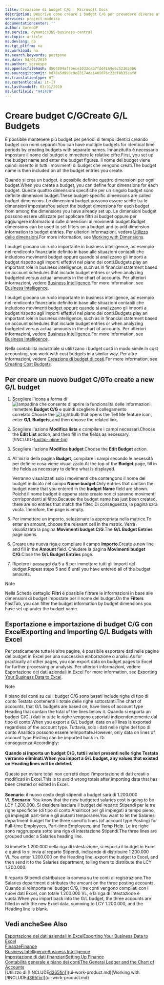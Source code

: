 ```yaml
---
title: Creazione di budget C/G | Microsoft Docs
description: Descrive come creare i budget C/G per prevedere diverse attività finanziarie e assegnare le dimensioni per scopi di business intelligence.
services: project-madeira
documentationcenter: ''
author: SorenGP
ms.service: dynamics365-business-central
ms.topic: article
ms.devlang: na
ms.tgt_pltfrm: na
ms.workload: na
ms.search.keywords: postpone
ms.date: 04/01/2019
ms.author: sgroespe
ms.openlocfilehash: d564894af7bece1032ce57fdd4169e6c523650b6
ms.sourcegitcommit: bd78a5d990c9e83174da1409076c22df8b35eafd
ms.translationtype: HT
ms.contentlocale: it-IT
ms.lasthandoff: 03/31/2019
ms.locfileid: "941470"
---
```

# <a name="create-gl-budgets"></a><span data-ttu-id="60525-103">Creare budget C/G</span><span class="sxs-lookup"><span data-stu-id="60525-103">Create G/L Budgets</span></span>
<span data-ttu-id="60525-104">È possibile mantenere più budget per periodi di tempo identici creando budget con nomi separati.</span><span class="sxs-lookup"><span data-stu-id="60525-104">You can have multiple budgets for identical time periods by creating budgets with separate names.</span></span> <span data-ttu-id="60525-105">Innanzitutto è necessario impostare il nome del budget e immettere le relative cifre.</span><span class="sxs-lookup"><span data-stu-id="60525-105">First, you set up the budget name and enter the budget figures.</span></span> <span data-ttu-id="60525-106">Il nome del budget viene quindi inserito in tutti i movimenti di budget che vengono creati.</span><span class="sxs-lookup"><span data-stu-id="60525-106">The budget name is then included on all the budget entries you create.</span></span>  

 <span data-ttu-id="60525-107">Quando si crea un budget, è possibile definire quattro dimensioni per ogni budget.</span><span class="sxs-lookup"><span data-stu-id="60525-107">When you create a budget, you can define four dimensions for each budget.</span></span> <span data-ttu-id="60525-108">Queste quattro dimensioni specifiche per un singolo budget sono definite dimensioni budget.</span><span class="sxs-lookup"><span data-stu-id="60525-108">These budget-specific dimensions are called budget dimensions.</span></span> <span data-ttu-id="60525-109">Le dimensioni budget possono essere scelte tra le dimensioni impostate</span><span class="sxs-lookup"><span data-stu-id="60525-109">You select the budget dimensions for each budget from among the dimensions you have already set up.</span></span> <span data-ttu-id="60525-110">Le dimensioni budget possono essere utilizzate per applicare filtri ai budget oppure per aggiungere informazioni sulle dimensioni ai movimenti budget.</span><span class="sxs-lookup"><span data-stu-id="60525-110">Budget dimensions can be used to set filters on a budget and to add dimension information to budget entries.</span></span> <span data-ttu-id="60525-111">Per ulteriori informazioni, vedere [Utilizzo delle dimensioni](finance-dimensions.md).</span><span class="sxs-lookup"><span data-stu-id="60525-111">For more information, see [Working with Dimensions](finance-dimensions.md).</span></span>

 <span data-ttu-id="60525-112">I budget giocano un ruolo importante in business intelligence, ad esempio nel rendiconto finanziario definito in base alle situazioni contabili che includono movimenti budget oppure quando si analizzano gli importi a budget rispetto agli importi effettivi nel piano dei conti.</span><span class="sxs-lookup"><span data-stu-id="60525-112">Budgets play an important role in business intelligence, such as in financial statement based on account schedules that include budget entries or when analyzing budgeted versus actual amounts in the chart of accounts.</span></span> <span data-ttu-id="60525-113">Per ulteriori informazioni, vedere [Business Intelligence](bi.md).</span><span class="sxs-lookup"><span data-stu-id="60525-113">For more information, see [Business Intelligence](bi.md).</span></span>

 <span data-ttu-id="60525-114">I budget giocano un ruolo importante in business intelligence, ad esempio nel rendiconto finanziario definito in base alle situazioni contabili che includono movimenti budget oppure quando si analizzano gli importi a budget rispetto agli importi effettivi nel piano dei conti.</span><span class="sxs-lookup"><span data-stu-id="60525-114">Budgets play an important role in business intelligence, such as in financial statement based on account schedules that include budget entries or when analyzing budgeted versus actual amounts in the chart of accounts.</span></span> <span data-ttu-id="60525-115">Per ulteriori informazioni, vedere [Business Intelligence](bi.md).</span><span class="sxs-lookup"><span data-stu-id="60525-115">For more information, see [Business Intelligence](bi.md).</span></span>

<span data-ttu-id="60525-116">Nella contabilità industriale si utilizzano i budget costi in modo simile.</span><span class="sxs-lookup"><span data-stu-id="60525-116">In cost accounting, you work with cost budgets in a similar way.</span></span> <span data-ttu-id="60525-117">Per altre informazioni, vedere [Creazione di budget di costi](finance-create-cost-budgets.md).</span><span class="sxs-lookup"><span data-stu-id="60525-117">For more information, see [Creating Cost Budgets](finance-create-cost-budgets.md).</span></span>    

## <a name="to-create-a-new-gl-budget"></a><span data-ttu-id="60525-118">Per creare un nuovo budget C/G</span><span class="sxs-lookup"><span data-stu-id="60525-118">To create a new G/L budget</span></span>  
1. <span data-ttu-id="60525-119">Scegliere l'icona a forma di ![lampadina che consente di aprire la funzionalità delle informazioni](media/ui-search/search_small.png "Informazioni sull'operazione che si desidera eseguire"), immettere **Budget C/G** e quindi scegliere il collegamento correlato.</span><span class="sxs-lookup"><span data-stu-id="60525-119">Choose the ![Lightbulb that opens the Tell Me feature](media/ui-search/search_small.png "Tell me what you want to do") icon, enter **G/L Budgets**, and then choose the related link.</span></span>  
2. <span data-ttu-id="60525-120">Scegliere l'azione **Modifica lista** e compilare i campi necessari.</span><span class="sxs-lookup"><span data-stu-id="60525-120">Choose the **Edit List** action, and then fill in the fields as necessary.</span></span> [!INCLUDE[tooltip-inline-tip](includes/tooltip-inline-tip_md.md)]  
3. <span data-ttu-id="60525-121">Scegliere l'azione **Modifica budget**.</span><span class="sxs-lookup"><span data-stu-id="60525-121">Choose the **Edit Budget** action.</span></span>
4. <span data-ttu-id="60525-122">All'inizio della pagina **Budget**, compilare i campi secondo le necessità per definire cosa viene visualizzato.</span><span class="sxs-lookup"><span data-stu-id="60525-122">At the top of the **Budget** page, fill in the fields as necessary to define what is displayed.</span></span>  

    <span data-ttu-id="60525-123">Verranno visualizzati solo i movimenti che contengono il nome del budget indicato nel campo **Nome budget**.</span><span class="sxs-lookup"><span data-stu-id="60525-123">Only entries that contain the budget name that you entered in the **budget Name** field are shown.</span></span> <span data-ttu-id="60525-124">Poiché il nome budget è appena stato creato non ci saranno movimenti corrispondenti al filtro.</span><span class="sxs-lookup"><span data-stu-id="60525-124">Because the budget name has just been created, there are no entries that match the filter.</span></span> <span data-ttu-id="60525-125">Di conseguenza, la pagina sarà vuota.</span><span class="sxs-lookup"><span data-stu-id="60525-125">Therefore, the page is empty.</span></span>  
5. <span data-ttu-id="60525-126">Per immettere un importo, selezionare la appropriata nella matrice.</span><span class="sxs-lookup"><span data-stu-id="60525-126">To enter an amount, choose the relevant cell in the matrix.</span></span> <span data-ttu-id="60525-127">Verrà visualizzata la pagina **Movimenti budget C/G**.</span><span class="sxs-lookup"><span data-stu-id="60525-127">The **G/L Budget Entries** page opens.</span></span>  
6. <span data-ttu-id="60525-128">Creare una nuova riga e compilare il campo **Importo**.</span><span class="sxs-lookup"><span data-stu-id="60525-128">Create a new line and fill in the **Amount** field.</span></span> <span data-ttu-id="60525-129">Chiudere la pagina **Movimenti budget C/G**.</span><span class="sxs-lookup"><span data-stu-id="60525-129">Close the **G/L Budget Entries** page.</span></span>  
7. <span data-ttu-id="60525-130">Ripetere i passaggi da 5 a 6 per immettere tutti gli importi del budget.</span><span class="sxs-lookup"><span data-stu-id="60525-130">Repeat steps 5 and 6 until you have entered all of the budget amounts.</span></span>  

> [!NOTE]  
>  <span data-ttu-id="60525-131">Nella Scheda dettaglio **Filtri** è possibile filtrare le informazioni in base alle dimensioni di budget impostate per il nome del budget.</span><span class="sxs-lookup"><span data-stu-id="60525-131">On the **Filters** FastTab, you can filter the budget information by budget dimensions you have set up under the budget name.</span></span>

## <a name="exporting-and-importing-gl-budgets-with-excel"></a><span data-ttu-id="60525-132">Esportazione e importazione di budget C/G con Excel</span><span class="sxs-lookup"><span data-stu-id="60525-132">Exporting and Importing G/L Budgets with Excel</span></span>
<span data-ttu-id="60525-133">Per praticamente tutte le altre pagine, è possibile esportare dati nelle pagine del budget in Excel per una successiva elaborazione o analisi.</span><span class="sxs-lookup"><span data-stu-id="60525-133">As for practically all other pages, you can export data on budget pages to Excel for further processing or analysis.</span></span> <span data-ttu-id="60525-134">Per ulteriori informazioni, vedere [Esportazione dei dati aziendali in Excel](about-export-data.md).</span><span class="sxs-lookup"><span data-stu-id="60525-134">For more information, see [Exporting Your Business Data to Excel](about-export-data.md).</span></span>

> [!NOTE]
> <span data-ttu-id="60525-135">Il piano dei conti su cui i budget C/G sono basati include righe di tipo di conto Testata contenenti il totale delle righe sottostanti.</span><span class="sxs-lookup"><span data-stu-id="60525-135">The chart of accounts, that G/L budgets are based on, have lines of account type Heading that contain the total of the lines below it.</span></span> <span data-ttu-id="60525-136">Quando si esporta un budget C/G, i dati in tutte le righe vengono esportati indipendentemente dal tipo di conto.</span><span class="sxs-lookup"><span data-stu-id="60525-136">When you export a G/L budget, data on all lines is exported regardless of the account type.</span></span> <span data-ttu-id="60525-137">Tuttavia, solo i dati nelle righe del tipo di conto Analitico possono essere reimportate.</span><span class="sxs-lookup"><span data-stu-id="60525-137">However, only data on lines of account type Posting can be imported back in.</span></span> <span data-ttu-id="60525-138">Di conseguenza:</span><span class="sxs-lookup"><span data-stu-id="60525-138">Accordingly:</span></span> <br /><br /> <span data-ttu-id="60525-139">**Quando si importa un budget C/G, tutti i valori presenti nelle righe Testata verranno eliminati.**</span><span class="sxs-lookup"><span data-stu-id="60525-139">**When you import a G/L budget, any values that existed on Heading lines will be deleted.**</span></span> <br /><br /> <span data-ttu-id="60525-140">Questo per evitare totali non corretti dopo l'importazione di dati creati o modificati in Excel.</span><span class="sxs-lookup"><span data-stu-id="60525-140">This is to avoid wrong totals after importing data that has been created or edited in Excel.</span></span><br /><br /> <span data-ttu-id="60525-141">**Scenario**: il nuovo costo degli stipendi a budget sarà di 1.200.000 VL.</span><span class="sxs-lookup"><span data-stu-id="60525-141">**Scenario**: You know that the new budgeted salaries cost is going to be LCY 1.200.000.</span></span> <span data-ttu-id="60525-142">Si desidera lasciare il budget del reparto Stipendi per le tre righe specifiche (di tipo di conto Analitico) per gli impiegati a tempo pieno, gli impiegati part-time e gli aiutanti temporanei.</span><span class="sxs-lookup"><span data-stu-id="60525-142">You want to let the Salaries department budget for the three specific lines (of account type Posting) for Full-time Employees, Part-time Employees, and Temp Help.</span></span> <span data-ttu-id="60525-143">Le tre righe sono raggruppate sotto una riga di intestazione Stipendi.</span><span class="sxs-lookup"><span data-stu-id="60525-143">The three lines are grouped under a Salaries heading line.</span></span><br /><br /><span data-ttu-id="60525-144">Si immette 1.200.000 nella riga di intestazione, si esporta il budget in Excel e quindi lo si invia al reparto Stipendi, indicando di distribuire 1.200.000 VL.</span><span class="sxs-lookup"><span data-stu-id="60525-144">You enter 1.200.000 on the Heading line, export the budget to Excel, and then send it to the Salaries department, telling them to distribute the LCY 1.200.000.</span></span><br /><br /> <span data-ttu-id="60525-145">Il reparto Stipendi distribuisce la somma su tre conti di registrazione.</span><span class="sxs-lookup"><span data-stu-id="60525-145">The Salaries department distributes the amount on the three posting accounts.</span></span> <span data-ttu-id="60525-146">Quando si reimporta nel budget C/G, i tre conti vengono compilati con i nuovi dati Excel, con totale 1.200.000 VL, e la riga di intestazione è vuota.</span><span class="sxs-lookup"><span data-stu-id="60525-146">When you import back into the G/L budget, the three accounts are filled in with the new Excel data, summing to LCY 1.200.000, and the Heading line is blank.</span></span>

## <a name="see-also"></a><span data-ttu-id="60525-147">Vedi anche</span><span class="sxs-lookup"><span data-stu-id="60525-147">See Also</span></span>
[<span data-ttu-id="60525-148">Esportazione dei dati aziendali in Excel</span><span class="sxs-lookup"><span data-stu-id="60525-148">Exporting Your Business Data to Excel</span></span>](about-export-data.md)  
[<span data-ttu-id="60525-149">Finanze</span><span class="sxs-lookup"><span data-stu-id="60525-149">Finance</span></span>](finance.md)  
[<span data-ttu-id="60525-150">Business Intelligence</span><span class="sxs-lookup"><span data-stu-id="60525-150">Business Intelligence</span></span>](bi.md)  
[<span data-ttu-id="60525-151">Impostazione di dati finanziari</span><span class="sxs-lookup"><span data-stu-id="60525-151">Setting Up Finance</span></span>](finance-setup-finance.md)  
[<span data-ttu-id="60525-152">Contabilità generale e piano dei conti</span><span class="sxs-lookup"><span data-stu-id="60525-152">The General Ledger and the Chart of Accounts</span></span>](finance-general-ledger.md)  
<span data-ttu-id="60525-153">[Utilizzo di [!INCLUDE[d365fin](includes/d365fin_md.md)]](ui-work-product.md)</span><span class="sxs-lookup"><span data-stu-id="60525-153">[Working with [!INCLUDE[d365fin](includes/d365fin_md.md)]](ui-work-product.md)</span></span>  
